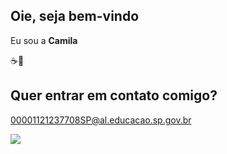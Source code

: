## Oie, seja bem-vindo 
Eu sou a **Camila**

☕🥐
## Quer entrar em contato comigo?
00001121237708SP@al.educacao.sp.gov.br

![](https://images.app.goo.gl/LRfrZF6697Jfar1Y6)

<!--
**CamilaBrito27/CamilaBrito27** is a ✨ _special_ ✨ repository because its `README.md` (this file) appears on your GitHub profile.

Here are some ideas to get you started:

- 🔭 I’m currently working on ...
- 🌱 I’m currently learning ...
- 👯 I’m looking to collaborate on ...
- 🤔 I’m looking for help with ...
- 💬 Ask me about ...
- 📫 How to reach me: ...
- 😄 Pronouns: ...
- ⚡ Fun fact: ...
-->
